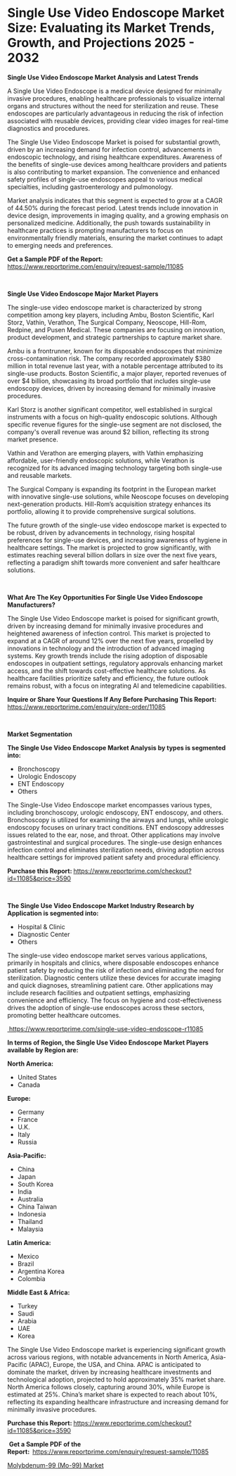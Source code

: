 <p><h1>Single Use Video Endoscope Market Size: Evaluating its Market Trends, Growth, and Projections 2025 - 2032</h1></p><p><strong>Single Use Video Endoscope Market Analysis and Latest Trends</strong></p>
<p><p>A Single Use Video Endoscope is a medical device designed for minimally invasive procedures, enabling healthcare professionals to visualize internal organs and structures without the need for sterilization and reuse. These endoscopes are particularly advantageous in reducing the risk of infection associated with reusable devices, providing clear video images for real-time diagnostics and procedures.</p><p>The Single Use Video Endoscope Market is poised for substantial growth, driven by an increasing demand for infection control, advancements in endoscopic technology, and rising healthcare expenditures. Awareness of the benefits of single-use devices among healthcare providers and patients is also contributing to market expansion. The convenience and enhanced safety profiles of single-use endoscopes appeal to various medical specialties, including gastroenterology and pulmonology.</p><p>Market analysis indicates that this segment is expected to grow at a CAGR of 44.50% during the forecast period. Latest trends include innovation in device design, improvements in imaging quality, and a growing emphasis on personalized medicine. Additionally, the push towards sustainability in healthcare practices is prompting manufacturers to focus on environmentally friendly materials, ensuring the market continues to adapt to emerging needs and preferences.</p></p>
<p><strong>Get a Sample PDF of the Report:&nbsp;</strong> <a href="https://www.reportprime.com/enquiry/request-sample/11085?utm_campaign=2285&utm_medium=2&utm_source=Github&utm_content=ia&utm_term=20032025&utm_id=single-use-video-endoscope">https://www.reportprime.com/enquiry/request-sample/11085</a></p>
<p>&nbsp;</p>
<p><strong>Single Use Video Endoscope Major Market Players</strong></p>
<p><p>The single-use video endoscope market is characterized by strong competition among key players, including Ambu, Boston Scientific, Karl Storz, Vathin, Verathon, The Surgical Company, Neoscope, Hill-Rom, Redpine, and Pusen Medical. These companies are focusing on innovation, product development, and strategic partnerships to capture market share.</p><p>Ambu is a frontrunner, known for its disposable endoscopes that minimize cross-contamination risk. The company recorded approximately $380 million in total revenue last year, with a notable percentage attributed to its single-use products. Boston Scientific, a major player, reported revenues of over $4 billion, showcasing its broad portfolio that includes single-use endoscopy devices, driven by increasing demand for minimally invasive procedures.</p><p>Karl Storz is another significant competitor, well established in surgical instruments with a focus on high-quality endoscopic solutions. Although specific revenue figures for the single-use segment are not disclosed, the company's overall revenue was around $2 billion, reflecting its strong market presence.</p><p>Vathin and Verathon are emerging players, with Vathin emphasizing affordable, user-friendly endoscopic solutions, while Verathon is recognized for its advanced imaging technology targeting both single-use and reusable markets.</p><p>The Surgical Company is expanding its footprint in the European market with innovative single-use solutions, while Neoscope focuses on developing next-generation products. Hill-Rom’s acquisition strategy enhances its portfolio, allowing it to provide comprehensive surgical solutions.</p><p>The future growth of the single-use video endoscope market is expected to be robust, driven by advancements in technology, rising hospital preferences for single-use devices, and increasing awareness of hygiene in healthcare settings. The market is projected to grow significantly, with estimates reaching several billion dollars in size over the next five years, reflecting a paradigm shift towards more convenient and safer healthcare solutions.</p></p>
<p>&nbsp;</p>
<p><strong>What Are The Key Opportunities For Single Use Video Endoscope Manufacturers?</strong></p>
<p><p>The Single Use Video Endoscope market is poised for significant growth, driven by increasing demand for minimally invasive procedures and heightened awareness of infection control. This market is projected to expand at a CAGR of around 12% over the next five years, propelled by innovations in technology and the introduction of advanced imaging systems. Key growth trends include the rising adoption of disposable endoscopes in outpatient settings, regulatory approvals enhancing market access, and the shift towards cost-effective healthcare solutions. As healthcare facilities prioritize safety and efficiency, the future outlook remains robust, with a focus on integrating AI and telemedicine capabilities.</p></p>
<p><strong>Inquire or Share Your Questions If Any Before Purchasing This Report:</strong> <a href="https://www.reportprime.com/enquiry/pre-order/11085?utm_campaign=2285&utm_medium=2&utm_source=Github&utm_content=ia&utm_term=20032025&utm_id=single-use-video-endoscope">https://www.reportprime.com/enquiry/pre-order/11085</a></p>
<p>&nbsp;</p>
<p><strong>Market Segmentation</strong></p>
<p><strong>The Single Use Video Endoscope Market Analysis by types is segmented into:</strong></p>
<p><ul><li>Bronchoscopy</li><li>Urologic Endoscopy</li><li>ENT Endoscopy</li><li>Others</li></ul></p>
<p><p>The Single-Use Video Endoscope market encompasses various types, including bronchoscopy, urologic endoscopy, ENT endoscopy, and others. Bronchoscopy is utilized for examining the airways and lungs, while urologic endoscopy focuses on urinary tract conditions. ENT endoscopy addresses issues related to the ear, nose, and throat. Other applications may involve gastrointestinal and surgical procedures. The single-use design enhances infection control and eliminates sterilization needs, driving adoption across healthcare settings for improved patient safety and procedural efficiency.</p></p>
<p><strong>Purchase this Report:&nbsp;</strong><a href="https://www.reportprime.com/checkout?id=11085&price=3590&utm_campaign=2285&utm_medium=2&utm_source=Github&utm_content=ia&utm_term=20032025&utm_id=single-use-video-endoscope">https://www.reportprime.com/checkout?id=11085&price=3590</a></p>
<p>&nbsp;</p>
<p><strong>The Single Use Video Endoscope Market Industry Research by Application is segmented into:</strong></p>
<p><ul><li>Hospital & Clinic</li><li>Diagnostic Center</li><li>Others</li></ul></p>
<p><p>The single-use video endoscope market serves various applications, primarily in hospitals and clinics, where disposable endoscopes enhance patient safety by reducing the risk of infection and eliminating the need for sterilization. Diagnostic centers utilize these devices for accurate imaging and quick diagnoses, streamlining patient care. Other applications may include research facilities and outpatient settings, emphasizing convenience and efficiency. The focus on hygiene and cost-effectiveness drives the adoption of single-use endoscopes across these sectors, promoting better healthcare outcomes.</p></p>
<p><a href="https://www.reportprime.com/single-use-video-endoscope-r11085?utm_campaign=2285&utm_medium=2&utm_source=Github&utm_content=ia&utm_term=20032025&utm_id=single-use-video-endoscope">&nbsp;https://www.reportprime.com/single-use-video-endoscope-r11085</a></p>
<p><strong>In terms of Region, the Single Use Video Endoscope Market Players available by Region are:</strong></p>
<p>
    <p> <strong> North America: </strong>
        <ul>
            <li>United States</li>
            <li>Canada</li>
        </ul>
        </p> 
    <p> <strong> Europe: </strong>
        <ul>
            <li>Germany</li>
            <li>France</li>
            <li>U.K.</li>
            <li>Italy</li>
            <li>Russia</li>
        </ul>
        </p> 
    <p> <strong> Asia-Pacific: </strong>
        <ul>
            <li>China</li>
            <li>Japan</li>
            <li>South Korea</li>
            <li>India</li>
            <li>Australia</li>
            <li>China Taiwan</li>
            <li>Indonesia</li>
            <li>Thailand</li>
            <li>Malaysia</li>
        </ul>
        </p> 
    <p> <strong> Latin America: </strong>
        <ul>
            <li>Mexico</li>
            <li>Brazil</li>
            <li>Argentina Korea</li>
            <li>Colombia</li>
        </ul>
        </p> 
    <p> <strong> Middle East & Africa: </strong>
        <ul>
            <li>Turkey</li>
            <li>Saudi</li>
            <li>Arabia</li>
            <li>UAE</li>
            <li>Korea</li>
        </ul>
    </p>
    </p>
<p><p>The Single Use Video Endoscope market is experiencing significant growth across various regions, with notable advancements in North America, Asia-Pacific (APAC), Europe, the USA, and China. APAC is anticipated to dominate the market, driven by increasing healthcare investments and technological adoption, projected to hold approximately 35% market share. North America follows closely, capturing around 30%, while Europe is estimated at 25%. China’s market share is expected to reach about 10%, reflecting its expanding healthcare infrastructure and increasing demand for minimally invasive procedures.</p></p>
<p><strong>Purchase this Report: </strong><a href="https://www.reportprime.com/checkout?id=11085&price=3590&utm_campaign=2285&utm_medium=2&utm_source=Github&utm_content=ia&utm_term=20032025&utm_id=single-use-video-endoscope">https://www.reportprime.com/checkout?id=11085&price=3590</a></p>
<p>&nbsp;<strong>Get a Sample PDF of the Report:&nbsp;&nbsp;</strong><a href="https://www.reportprime.com/enquiry/request-sample/11085?utm_campaign=2285&utm_medium=2&utm_source=Github&utm_content=ia&utm_term=20032025&utm_id=single-use-video-endoscope">https://www.reportprime.com/enquiry/request-sample/11085</a></p>
<p><strong></strong></p>
<p><p><a href="https://github.com/JubayerMia832/Market-Research-Report-List-2/blob/main/molybdenum-99-mo-99-market.md?utm_campaign=2285&utm_medium=2&utm_source=Github&utm_content=ia&utm_term=20032025&utm_id=single-use-video-endoscope">Molybdenum-99 (Mo-99) Market</a></p></p>